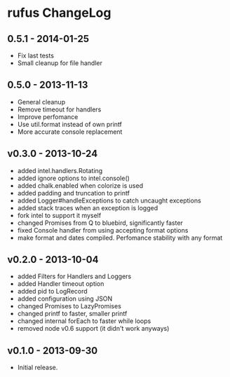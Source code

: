 # rufus ChangeLog

## 0.5.1 - 2014-01-25

- Fix last tests
- Small cleanup for file handler

## 0.5.0 - 2013-11-13

- General cleanup
- Remove timeout for handlers
- Improve perfomance
- Use util.format instead of own printf
- More accurate console replacement

## v0.3.0 - 2013-10-24

- added intel.handlers.Rotating
- added ignore options to intel.console()
- added chalk.enabled when colorize is used
- added padding and truncation to printf
- added Logger#handleExceptions to catch uncaught exceptions
- added stack traces when an exception is logged
- fork intel to support it myself
- changed Promises from Q to bluebird, significantly faster
- fixed Console handler from using accepting format options
- make format and dates compiled. Perfomance stability with any format

## v0.2.0 - 2013-10-04

- added Filters for Handlers and Loggers
- added Handler timeout option
- added pid to LogRecord
- added configuration using JSON
- changed Promises to LazyPromises
- changed printf to faster, smaller printf
- changed internal forEach to faster while loops
- removed node v0.6 support (it didn't work anyways)

## v0.1.0 - 2013-09-30

- Initial release.
